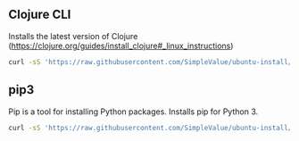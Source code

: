 ## Clojure CLI

Installs the latest version of
Clojure (https://clojure.org/guides/install_clojure#_linux_instructions)

```bash
curl -sS 'https://raw.githubusercontent.com/SimpleValue/ubuntu-install/b785a4a15698a95342d2c601fd708b17294aae92/clojure/install' | bash
```

## pip3

Pip is a tool for installing Python packages. Installs pip for Python 3.

```bash
curl -sS 'https://raw.githubusercontent.com/SimpleValue/ubuntu-install/ceed3de8f10b5ea746e12f77b1c306ab0834e431/pip3/install' | bash
```
